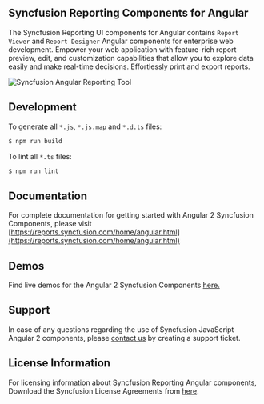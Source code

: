 ## Syncfusion Reporting Components for Angular

The Syncfusion Reporting UI components for Angular contains `Report Viewer` and `Report Designer` Angular components for enterprise web development. Empower your web application with feature-rich report preview, edit, and customization capabilities that allow you to explore data easily and make real-time decisions. Effortlessly print and export reports.

![Syncfusion Angular Reporting Tool](https://reports.syncfusion.com/demos/Images/report-platform.gif)

## Development

To generate all `*.js`, `*.js.map` and `*.d.ts` files:

```bash
$ npm run build
```

To lint all `*.ts` files:

```bash
$ npm run lint
```
## Documentation

For complete documentation for getting started with Angular 2 Syncfusion Components, please visit 
[https://reports.syncfusion.com/home/angular.html](https://reports.syncfusion.com/home/angular.html)

## Demos

Find live demos for the Angular 2 Syncfusion Components [here.](https://reports.syncfusion.com/demos/angular/)

## Support

In case of any questions regarding the use of Syncfusion JavaScript Angular 2 components, please [contact us](http://www.syncfusion.com/support/#) by creating a support ticket.

## License Information

For licensing information about Syncfusion Reporting Angular components, Download the Syncfusion License Agreements from [here](https://www.syncfusion.com/content/downloads/syncfusion_license.pdf).